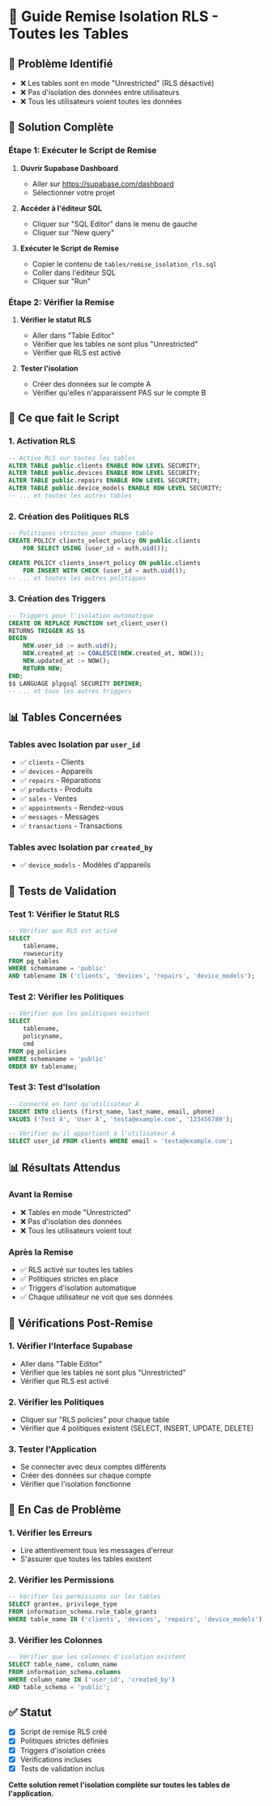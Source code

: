 # 🔧 Guide Remise Isolation RLS - Toutes les Tables

## 🚨 Problème Identifié
- ❌ Les tables sont en mode "Unrestricted" (RLS désactivé)
- ❌ Pas d'isolation des données entre utilisateurs
- ❌ Tous les utilisateurs voient toutes les données

## 🚀 Solution Complète

### **Étape 1: Exécuter le Script de Remise**

1. **Ouvrir Supabase Dashboard**
   - Aller sur https://supabase.com/dashboard
   - Sélectionner votre projet

2. **Accéder à l'éditeur SQL**
   - Cliquer sur "SQL Editor" dans le menu de gauche
   - Cliquer sur "New query"

3. **Exécuter le Script de Remise**
   - Copier le contenu de `tables/remise_isolation_rls.sql`
   - Coller dans l'éditeur SQL
   - Cliquer sur "Run"

### **Étape 2: Vérifier la Remise**

1. **Vérifier le statut RLS**
   - Aller dans "Table Editor"
   - Vérifier que les tables ne sont plus "Unrestricted"
   - Vérifier que RLS est activé

2. **Tester l'isolation**
   - Créer des données sur le compte A
   - Vérifier qu'elles n'apparaissent PAS sur le compte B

## 🔧 Ce que fait le Script

### **1. Activation RLS**
```sql
-- Active RLS sur toutes les tables
ALTER TABLE public.clients ENABLE ROW LEVEL SECURITY;
ALTER TABLE public.devices ENABLE ROW LEVEL SECURITY;
ALTER TABLE public.repairs ENABLE ROW LEVEL SECURITY;
ALTER TABLE public.device_models ENABLE ROW LEVEL SECURITY;
-- ... et toutes les autres tables
```

### **2. Création des Politiques RLS**
```sql
-- Politiques strictes pour chaque table
CREATE POLICY clients_select_policy ON public.clients
    FOR SELECT USING (user_id = auth.uid());

CREATE POLICY clients_insert_policy ON public.clients
    FOR INSERT WITH CHECK (user_id = auth.uid());
-- ... et toutes les autres politiques
```

### **3. Création des Triggers**
```sql
-- Triggers pour l'isolation automatique
CREATE OR REPLACE FUNCTION set_client_user()
RETURNS TRIGGER AS $$
BEGIN
    NEW.user_id := auth.uid();
    NEW.created_at := COALESCE(NEW.created_at, NOW());
    NEW.updated_at := NOW();
    RETURN NEW;
END;
$$ LANGUAGE plpgsql SECURITY DEFINER;
-- ... et tous les autres triggers
```

## 📊 Tables Concernées

### **Tables avec Isolation par `user_id`**
- ✅ `clients` - Clients
- ✅ `devices` - Appareils
- ✅ `repairs` - Réparations
- ✅ `products` - Produits
- ✅ `sales` - Ventes
- ✅ `appointments` - Rendez-vous
- ✅ `messages` - Messages
- ✅ `transactions` - Transactions

### **Tables avec Isolation par `created_by`**
- ✅ `device_models` - Modèles d'appareils

## 🧪 Tests de Validation

### **Test 1: Vérifier le Statut RLS**
```sql
-- Vérifier que RLS est activé
SELECT 
    tablename,
    rowsecurity
FROM pg_tables 
WHERE schemaname = 'public' 
AND tablename IN ('clients', 'devices', 'repairs', 'device_models');
```

### **Test 2: Vérifier les Politiques**
```sql
-- Vérifier que les politiques existent
SELECT 
    tablename,
    policyname,
    cmd
FROM pg_policies 
WHERE schemaname = 'public'
ORDER BY tablename;
```

### **Test 3: Test d'Isolation**
```sql
-- Connecté en tant qu'utilisateur A
INSERT INTO clients (first_name, last_name, email, phone)
VALUES ('Test A', 'User A', 'testa@example.com', '123456789');

-- Vérifier qu'il appartient à l'utilisateur A
SELECT user_id FROM clients WHERE email = 'testa@example.com';
```

## 📊 Résultats Attendus

### **Avant la Remise**
- ❌ Tables en mode "Unrestricted"
- ❌ Pas d'isolation des données
- ❌ Tous les utilisateurs voient tout

### **Après la Remise**
- ✅ RLS activé sur toutes les tables
- ✅ Politiques strictes en place
- ✅ Triggers d'isolation automatique
- ✅ Chaque utilisateur ne voit que ses données

## 🔄 Vérifications Post-Remise

### **1. Vérifier l'Interface Supabase**
- Aller dans "Table Editor"
- Vérifier que les tables ne sont plus "Unrestricted"
- Vérifier que RLS est activé

### **2. Vérifier les Politiques**
- Cliquer sur "RLS policies" pour chaque table
- Vérifier que 4 politiques existent (SELECT, INSERT, UPDATE, DELETE)

### **3. Tester l'Application**
- Se connecter avec deux comptes différents
- Créer des données sur chaque compte
- Vérifier que l'isolation fonctionne

## 🚨 En Cas de Problème

### **1. Vérifier les Erreurs**
- Lire attentivement tous les messages d'erreur
- S'assurer que toutes les tables existent

### **2. Vérifier les Permissions**
```sql
-- Vérifier les permissions sur les tables
SELECT grantee, privilege_type 
FROM information_schema.role_table_grants 
WHERE table_name IN ('clients', 'devices', 'repairs', 'device_models');
```

### **3. Vérifier les Colonnes**
```sql
-- Vérifier que les colonnes d'isolation existent
SELECT table_name, column_name 
FROM information_schema.columns 
WHERE column_name IN ('user_id', 'created_by')
AND table_schema = 'public';
```

## ✅ Statut

- [x] Script de remise RLS créé
- [x] Politiques strictes définies
- [x] Triggers d'isolation créés
- [x] Vérifications incluses
- [x] Tests de validation inclus

**Cette solution remet l'isolation complète sur toutes les tables de l'application.**
